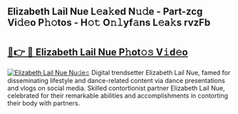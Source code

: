 ## Elizabeth Lail Nue L𝚎a𝚔ed N𝚞𝚍e - Part-zcg Vi𝚍𝚎o P𝚑𝚘tos - H𝚘𝚝 O𝚗𝚕yf𝚊ns L𝚎a𝚔s rvzFb

# <h2><a href="http://kf2w4c.oniu.top/?m=Elizabeth+Lail+Nue">🔗👉 🔴 Elizabeth Lail Nue P𝚑ot𝚘𝚜 V𝚒d𝚎o</a></h2>

[![Elizabeth Lail Nue Nu𝚍e𝚜](https://i.imgur.com/0qMVB7G.gif)](http://kf2w4c.oniu.top/?m=Elizabeth+Lail+Nue)
Digital trendsetter Elizabeth Lail Nue, famed for disseminating lifestyle and dance-related content via dance presentations and vlogs on social media. Skilled contortionist partner Elizabeth Lail Nue, celebrated for their remarkable abilities and accomplishments in contorting their body with partners.  
